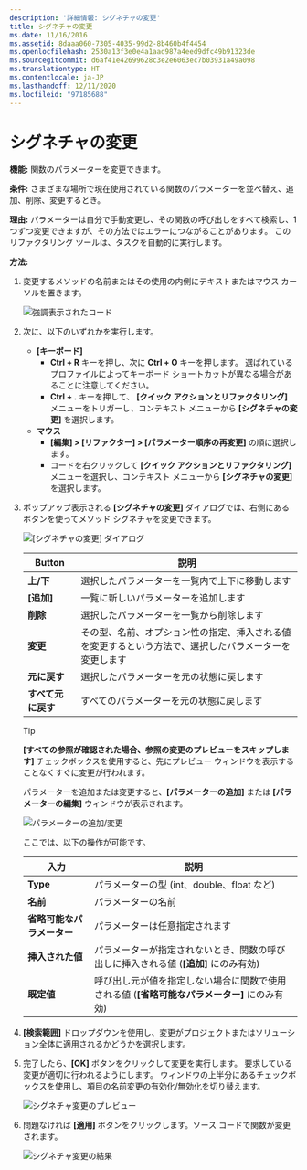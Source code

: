 ```yaml
---
description: '詳細情報: シグネチャの変更'
title: シグネチャの変更
ms.date: 11/16/2016
ms.assetid: 8daaa060-7305-4035-99d2-8b460b4f4454
ms.openlocfilehash: 2530a13f3e0e4a1aad987a4eed9dfc49b91323de
ms.sourcegitcommit: d6af41e42699628c3e2e6063ec7b03931a49a098
ms.translationtype: HT
ms.contentlocale: ja-JP
ms.lasthandoff: 12/11/2020
ms.locfileid: "97185688"
---
```

# <a name="change-signature"></a>シグネチャの変更

**機能:** 関数のパラメーターを変更できます。

**条件:** さまざまな場所で現在使用されている関数のパラメーターを並べ替え、追加、削除、変更するとき。

**理由:** パラメーターは自分で手動変更し、その関数の呼び出しをすべて検索し、1 つずつ変更できますが、その方法ではエラーにつながることがあります。  このリファクタリング ツールは、タスクを自動的に実行します。

**方法:**

1. 変更するメソッドの名前またはその使用の内側にテキストまたはマウス カーソルを置きます。

   ![強調表示されたコード](images/changesignature_highlight.png)

1. 次に、以下のいずれかを実行します。
   * **[キーボード]**
     * **Ctrl + R** キーを押し、次に **Ctrl + O** キーを押します。  選ばれているプロファイルによってキーボード ショートカットが異なる場合があることに注意してください。
     * **Ctrl + .** キーを押して、 **[クイック アクションとリファクタリング]** メニューをトリガーし、コンテキスト メニューから **[シグネチャの変更]** を選択します。
   * **マウス**
     * **[編集] > [リファクター] > [パラメーター順序の再変更]** の順に選択します。
     * コードを右クリックして **[クイック アクションとリファクタリング]** メニューを選択し、コンテキスト メニューから **[シグネチャの変更]** を選択します。

1. ポップアップ表示される **[シグネチャの変更]** ダイアログでは、右側にあるボタンを使ってメソッド シグネチャを変更できます。

   ![[シグネチャの変更] ダイアログ](images/changesignature_dialog.png)

   | Button | 説明
   | ------ | ---
   | **上/下**    | 選択したパラメーターを一覧内で上下に移動します
   | **[追加]**        | 一覧に新しいパラメーターを追加します
   | **削除**     | 選択したパラメーターを一覧から削除します
   | **変更**     | その型、名前、オプション性の指定、挿入される値を変更するという方法で、選択したパラメーターを変更します
   | **元に戻す**     | 選択したパラメーターを元の状態に戻します
   | **すべて元に戻す** | すべてのパラメーターを元の状態に戻します

   > [!TIP]
   > **[すべての参照が確認された場合、参照の変更のプレビューをスキップします]** チェックボックスを使用すると、先にプレビュー ウィンドウを表示することなくすぐに変更が行われます。

   パラメーターを追加または変更すると、**[パラメーターの追加]** または **[パラメーターの編集]** ウィンドウが表示されます。

   ![パラメーターの追加/変更](images/changesignature_addmodify.png)

   ここでは、以下の操作が可能です。

   | 入力 | 説明
   | ----- | ---
   | **Type**               | パラメーターの型 (int、double、float など)
   | **名前**               | パラメーターの名前
   | **省略可能なパラメーター** | パラメーターは任意指定されます
   | **挿入された値**     | パラメーターが指定されないとき、関数の呼び出しに挿入される値 (**[追加]** にのみ有効)
   | **既定値**      | 呼び出し元が値を指定しない場合に関数で使用される値 (**[省略可能なパラメーター]** にのみ有効)

1. **[検索範囲]** ドロップダウンを使用し、変更がプロジェクトまたはソリューション全体に適用されるかどうかを選択します。

1. 完了したら、**[OK]** ボタンをクリックして変更を実行します。  要求している変更が適切に行われるようにします。  ウィンドウの上半分にあるチェックボックスを使用し、項目の名前変更の有効化/無効化を切り替えます。

   ![シグネチャ変更のプレビュー](images/changesignature_preview.png)

1. 問題なければ **[適用]** ボタンをクリックします。ソース コードで関数が変更されます。

   ![シグネチャ変更の結果](images/changesignature_result.png)
